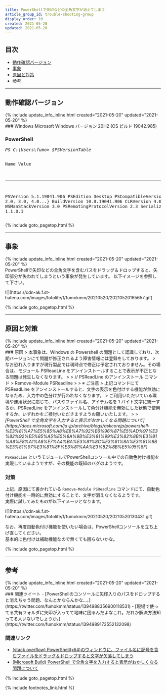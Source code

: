 ```yaml
---
title: PowerShellで矢印などの全角文字が消えてしまう
article_group_id: trouble-shooting-group
display_order: 10
created: 2021-05-20
updated: 2021-05-20
---
```


## <a name="index">目次</a>

<ul id="index_ul">
<li><a href="#動作確認バージョン">動作確認バージョン</a></li>
<li><a href="#事象">事象</a></li>
<li><a href="#原因と対策">原因と対策</a></li>
<li><a href="#参考">参考</a></li>
</ul>

* * *
## <a name="動作確認バージョン">動作確認バージョン</a>
<div class="chapter-updated">{% include update_info_inline.html created="2021-05-20" updated="2021-05-20" %}</div>
### Windows
Microsoft Windows  
バージョン 20H2 (OS ビルド 19042.985)

### PowerShell
<div class="code-box-output no-title">
<pre>
<em class="command">PS C:\Users\fumo> $PSVersionTable</em>

Name                           Value
----                           -----
PSVersion                      5.1.19041.906
PSEdition                      Desktop
PSCompatibleVersions           {1.0, 2.0, 3.0, 4.0...}
BuildVersion                   10.0.19041.906
CLRVersion                     4.0.30319.42000
WSManStackVersion              3.0
PSRemotingProtocolVersion      2.3
SerializationVersion           1.1.0.1
</pre>
</div>

{% include goto_pagetop.html %}

* * *
## <a name="事象">事象</a>
<div class="chapter-updated">{% include update_info_inline.html created="2021-05-20" updated="2021-05-20" %}</div>
PowerShellで矢印などの全角文字を含むパスをドラッグ＆ドロップすると、矢印部分が失われてしまうという事象が発生しています。  
以下イメージを参照して下さい。

<p class="center" markdown="span">
![](https://cdn-ak.f.st-hatena.com/images/fotolife/f/fumokmm/20210520/20210520165657.gif)
</p>

{% include goto_pagetop.html %}

* * *
## <a name="原因と対策">原因と対策</a>
<div class="chapter-updated">{% include update_info_inline.html created="2021-05-20" updated="2021-05-20" %}</div>
### 原因
> 本事象は、Windows の Powershell の問題として認識しており、次期バージョンにて問題が修正されるよう障害情報には登録をしております。  
> なお恐れ入りますが現行製品では現時点で修正は予定されておりません。その場合は、モジュール PSReadLine をアンインストールすることで表示が不正となる問題は発生しなくなります。  
>   
> // PSReadLine のアンインストール コマンド  
> Remove-Module PSReadline  
>   
> ※ ご注意  
> 上記コマンドにて PSReadLine をアンインストールすると、文字の表示を色付けする機能が無効になるため、入力中の色分けが行われなくなります。  
> ご利用いただいている環境や運用状況に応じて、パスやファイル名、アイテム名を 1 バイト文字に統一するか、PSReadLine をアンインストールして色分け機能を無効にした状態で使用するか、いずれかをご検討いただきますようお願いいたします。  
>   
> <cite>[PowerShell で全角文字を入力すると表示がおかしくなる問題について](https://docs.microsoft.com/ja-jp/archive/blogs/askcorejp/powershell-%E3%81%A7%E5%85%A8%E8%A7%92%E6%96%87%E5%AD%97%E3%82%92%E5%85%A5%E5%8A%9B%E3%81%99%E3%82%8B%E3%81%A8%E8%A1%A8%E7%A4%BA%E3%81%8C%E3%81%8A%E3%81%8B%E3%81%97%E3%81%8F%E3%81%AA%E3%82%8B%E5%95%8F)</cite>

`PSReadLine` というモジュールでPowerShellコンソール中での自動色付け機能を実現しているようですが、その機能の既知のバグのようです。

### 対策
上記、原因にて書かれている `Remove-Module PSReadline` コマンドにて、自動色付け機能を一時的に無効にすることで、文字が消えなくなるようです。  
実際に試してみたものが以下イメージとなります。

<p class="center" markdown="span">
![](https://cdn-ak.f.st-hatena.com/images/fotolife/f/fumokmm/20210520/20210520130431.gif)
</p>

なお、再度自動色付け機能を使いたい場合は、PowerShellコンソールを立ち上げ直してください。  
基本的に色付けは補助機能なので無くても困らないかな。

{% include goto_pagetop.html %}

* * *
## <a name="参考">参考</a>
<div class="chapter-updated">{% include update_info_inline.html created="2021-05-20" updated="2021-05-20" %}</div>
### 関連ツイート
- [PowerShellのコンソールに矢印入りのパスをドロップすると消えちゃう問題、なんとかならんかな…。](https://twitter.com/fumokmm/status/1394988356900118531)
- [現場で使ってる共有フォルダに矢印が入ってて地味に困るんだよなこれ。だれか解決方法知ってる人いないでしょうか。](https://twitter.com/fumokmm/status/1394989173552132098)

### 関連リンク
- [(stack overflow) PowerShell(x64)のウィンドウに、ファイル名に記号を含むファイルをドラッグ＆ドロップすると文字が欠落してしまう](https://ja.stackoverflow.com/questions/55494/powershellx64%E3%81%AE%E3%82%A6%E3%82%A3%E3%83%B3%E3%83%89%E3%82%A6%E3%81%AB-%E3%83%95%E3%82%A1%E3%82%A4%E3%83%AB%E5%90%8D%E3%81%AB%E8%A8%98%E5%8F%B7%E3%82%92%E5%90%AB%E3%82%80%E3%83%95%E3%82%A1%E3%82%A4%E3%83%AB%E3%82%92%E3%83%89%E3%83%A9%E3%83%83%E3%82%B0-%E3%83%89%E3%83%AD%E3%83%83%E3%83%97%E3%81%99%E3%82%8B%E3%81%A8%E6%96%87%E5%AD%97%E3%81%8C%E6%AC%A0%E8%90%BD%E3%81%97%E3%81%A6%E3%81%97%E3%81%BE%E3%81%86)
- [(Microsoft Build) PowerShell で全角文字を入力すると表示がおかしくなる問題について](https://docs.microsoft.com/ja-jp/archive/blogs/askcorejp/powershell-%E3%81%A7%E5%85%A8%E8%A7%92%E6%96%87%E5%AD%97%E3%82%92%E5%85%A5%E5%8A%9B%E3%81%99%E3%82%8B%E3%81%A8%E8%A1%A8%E7%A4%BA%E3%81%8C%E3%81%8A%E3%81%8B%E3%81%97%E3%81%8F%E3%81%AA%E3%82%8B%E5%95%8F)

{% include goto_pagetop.html %}

{% include footnotes_link.html %}
